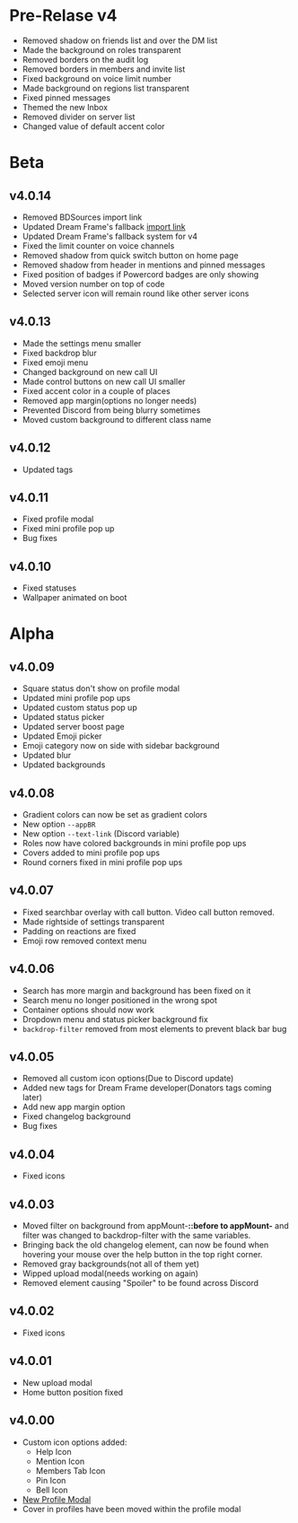 # Pre-Relase v4
 - Removed shadow on friends list and over the DM list
 - Made the background on roles transparent
 - Removed borders on the audit log
 - Removed borders in members and invite list
 - Fixed background on voice limit number
 - Made background on regions list transparent
 - Fixed pinned messages
 - Themed the new Inbox
 - Removed divider on server list
 - Changed value of default accent color
# Beta
## v4.0.14
 - Removed BDSources import link
 - Updated Dream Frame's fallback [import link](https://dream-frame.github.io/fallback/fallback.css)
 - Updated Dream Frame's fallback system for v4
 - Fixed the limit counter on voice channels
 - Removed shadow from quick switch button on home page
 - Removed shadow from  header in mentions and pinned messages
 - Fixed position of badges if Powercord badges are only showing
 - Moved version number on top of code
 - Selected server icon will remain round like other server icons
## v4.0.13
 - Made the settings menu smaller
 - Fixed backdrop blur
 - Fixed emoji menu
 - Changed background on new call UI
 - Made control buttons on new call UI smaller
 - Fixed accent color in a couple of places
 - Removed app margin(options no longer needs)
 - Prevented Discord from being blurry sometimes
 - Moved custom background to different class name
## v4.0.12
 - Updated tags
## v4.0.11
 - Fixed profile modal
 - Fixed mini profile pop up
 - Bug fixes
## v4.0.10
 - Fixed statuses
 - Wallpaper animated on boot
# Alpha 
## v4.0.09
 - Square status don't show on profile modal 
 - Updated mini profile pop ups
 - Updated custom status pop up
 - Updated status picker
 - Updated server boost page
 - Updated Emoji picker
 - Emoji category now on side with sidebar background
 - Updated blur
 - Updated backgrounds
## v4.0.08
 - Gradient colors can now be set as gradient colors
 - New option `--appBR`
 - New option `--text-link` (Discord variable)
 - Roles now have colored backgrounds in mini profile pop ups
 - Covers added to mini profile pop ups
 - Round corners fixed in mini profile pop ups
## v4.0.07
 - Fixed searchbar overlay with call button. Video call button removed.
 - Made rightside of settings transparent
 - Padding on reactions are fixed
 - Emoji row removed context menu
## v4.0.06
 - Search has more margin and background has been fixed on it
 - Search menu no longer positioned in the wrong spot
 - Container options should now work
 - Dropdown menu and status picker background fix
 - `backdrop-filter` removed from most elements to prevent black bar bug
## v4.0.05
 - Removed all custom icon options(Due to Discord update)
 - Added new tags for Dream Frame developer(Donators tags coming later)
 - Add new app margin option
 - Fixed changelog background
 - Bug fixes
## v4.0.04
 - Fixed icons
 ## v4.0.03
 - Moved filter on background from appMount-******::before to appMount-****** and filter was changed to backdrop-filter with the same variables.
 - Bringing back the old changelog element, can now be found when hovering your mouse over the help button in the top right corner.
 - Removed gray backgrounds(not all of them yet)
 - Wipped upload modal(needs working on again)
 - Removed element causing "Spoiler" to be found across Discord
## v4.0.02
 - Fixed icons
## v4.0.01
 - New upload modal
 - Home button position fixed
## v4.0.00
 - Custom icon options added:
   - Help Icon
   - Mention Icon
   - Members Tab Icon
   - Pin Icon
   - Bell Icon
 - [New Profile Modal](https://i.imgur.com/TQUfW7a.png)
  - Cover in profiles have been moved within the profile modal
